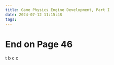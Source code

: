 ```yaml
---
title: Game Physics Engine Development, Part I
date: 2024-07-12 11:15:48
tags:
---
```


# End on Page 46

t b c c

